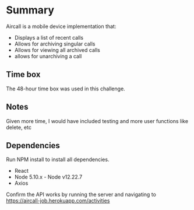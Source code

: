 # Summary
Aircall is a mobile device implementation that:
- Displays a list of recent calls 
- Allows for archiving singular calls
- Allows for viewing all archived calls
- allows for unarchiving a call

## Time box
The 48-hour time box was used in this challenge. 

## Notes
Given more time, I would have included testing and more user functions like delete, etc

## Dependencies

Run NPM install to install all dependencies.

- React
- Node 5.10.x - Node v12.22.7
- Axios

Confirm the API works by running the server and navigating to https://aircall-job.herokuapp.com/activities
